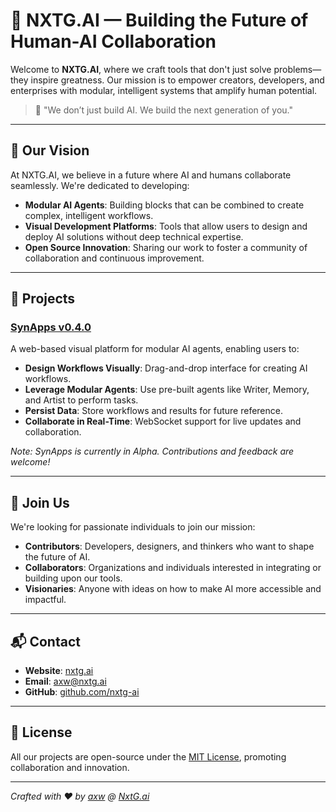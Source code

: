 # 🧠 NXTG.AI — Building the Future of Human-AI Collaboration

Welcome to **NXTG.AI**, where we craft tools that don't just solve problems—they inspire greatness. Our mission is to empower creators, developers, and enterprises with modular, intelligent systems that amplify human potential.

> 🚀 "We don’t just build AI. We build the next generation of you."

---

## 🌟 Our Vision

At NXTG.AI, we believe in a future where AI and humans collaborate seamlessly. We're dedicated to developing:

- **Modular AI Agents**: Building blocks that can be combined to create complex, intelligent workflows.
- **Visual Development Platforms**: Tools that allow users to design and deploy AI solutions without deep technical expertise.
- **Open Source Innovation**: Sharing our work to foster a community of collaboration and continuous improvement.

---

## 🔧 Projects

### [SynApps v0.4.0](https://github.com/nxtg-ai/SynApps-v0.4.0)

A web-based visual platform for modular AI agents, enabling users to:

- **Design Workflows Visually**: Drag-and-drop interface for creating AI workflows.
- **Leverage Modular Agents**: Use pre-built agents like Writer, Memory, and Artist to perform tasks.
- **Persist Data**: Store workflows and results for future reference.
- **Collaborate in Real-Time**: WebSocket support for live updates and collaboration.

*Note: SynApps is currently in Alpha. Contributions and feedback are welcome!*

---

## 🤝 Join Us

We're looking for passionate individuals to join our mission:

- **Contributors**: Developers, designers, and thinkers who want to shape the future of AI.
- **Collaborators**: Organizations and individuals interested in integrating or building upon our tools.
- **Visionaries**: Anyone with ideas on how to make AI more accessible and impactful.

---

## 📬 Contact

- **Website**: [nxtg.ai](https://nxtg.ai)
- **Email**: [axw@nxtg.ai](mailto:axw@nxtg.ai)
- **GitHub**: [github.com/nxtg-ai](https://github.com/nxtg-ai)

---

## 📄 License

All our projects are open-source under the [MIT License](LICENSE), promoting collaboration and innovation.

---

*Crafted with ❤️ by [axw](mailto:axw@nxtg.ai) @ [NxtG.ai](https://nxtg.ai)*
